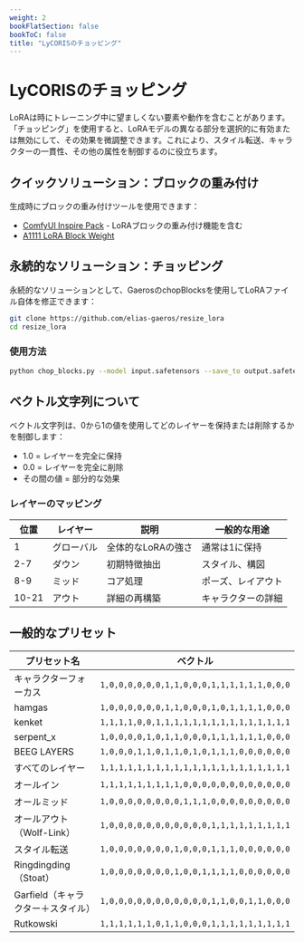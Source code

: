 ```yaml
---
weight: 2
bookFlatSection: false
bookToC: false
title: "LyCORISのチョッピング"
---
```


<!--markdownlint-disable MD025 -->

# LyCORISのチョッピング

LoRAは時にトレーニング中に望ましくない要素や動作を含むことがあります。「チョッピング」を使用すると、LoRAモデルの異なる部分を選択的に有効または無効にして、その効果を微調整できます。これにより、スタイル転送、キャラクターの一貫性、その他の属性を制御するのに役立ちます。

## クイックソリューション：ブロックの重み付け

生成時にブロックの重み付けツールを使用できます：

- [ComfyUI Inspire Pack](https://github.com/ltdrdata/ComfyUI-Inspire-Pack) - LoRAブロックの重み付け機能を含む
- [A1111 LoRA Block Weight](https://github.com/hako-mikan/sd-webui-lora-block-weight)

## 永続的なソリューション：チョッピング

永続的なソリューションとして、GaerosのchopBlocksを使用してLoRAファイル自体を修正できます：

```bash
git clone https://github.com/elias-gaeros/resize_lora
cd resize_lora
```

### 使用方法

```bash
python chop_blocks.py --model input.safetensors --save_to output.safetensors --vector "1,0,0,0,0,0,0,0,0,0,0,0,1,1,1,1,1,1,1,1,1"
```

## ベクトル文字列について

ベクトル文字列は、0から1の値を使用してどのレイヤーを保持または削除するかを制御します：

- 1.0 = レイヤーを完全に保持
- 0.0 = レイヤーを完全に削除
- その間の値 = 部分的な効果

### レイヤーのマッピング

| 位置 | レイヤー | 説明 | 一般的な用途 |
| -------- | ------ | ----------- | ------------ |
| 1        | グローバル | 全体的なLoRAの強さ | 通常は1に保持 |
| 2-7      | ダウン   | 初期特徴抽出 | スタイル、構図 |
| 8-9      | ミッド    | コア処理 | ポーズ、レイアウト |
| 10-21    | アウト    | 詳細の再構築 | キャラクターの詳細 |

## 一般的なプリセット

| プリセット名 | ベクトル |
|------------|---------|
| キャラクターフォーカス | `1,0,0,0,0,0,0,1,1,0,0,0,1,1,1,1,1,1,0,0,0` |
| hamgas | `1,0,0,0,0,0,0,1,1,0,0,0,1,0,1,1,1,1,0,0,0` |
| kenket | `1,1,1,1,0,0,1,1,1,1,1,1,1,1,1,1,1,1,1,1,1` |
| serpent_x | `1,0,0,0,0,1,0,1,1,0,0,0,1,1,1,1,1,1,0,0,0` |
| BEEG LAYERS | `1,0,0,0,1,1,0,1,1,0,1,0,1,1,1,0,0,0,0,0,0` |
| すべてのレイヤー | `1,1,1,1,1,1,1,1,1,1,1,1,1,1,1,1,1,1,1,1,1` |
| オールイン | `1,1,1,1,1,1,1,1,1,0,0,0,0,0,0,0,0,0,0,0,0` |
| オールミッド | `1,0,0,0,0,0,0,0,0,1,1,1,0,0,0,0,0,0,0,0,0` |
| オールアウト（Wolf-Link） | `1,0,0,0,0,0,0,0,0,0,0,0,1,1,1,1,1,1,1,1,1` |
| スタイル転送 | `1,0,0,0,0,0,0,0,1,0,0,0,1,1,1,0,0,0,0,0,0` |
| Ringdingding（Stoat） | `1,0,0,0,0,0,0,0,1,0,0,1,1,1,1,0,0,0,0,0,0` |
| Garfield（キャラクター＋スタイル） | `1,0,0,0,0,0,0,0,0,0,0,0,1,1,0,0,1,1,0,0,0` |
| Rutkowski | `1,1,1,1,1,1,0,1,1,0,0,0,1,1,1,1,1,1,1,1,1` |
